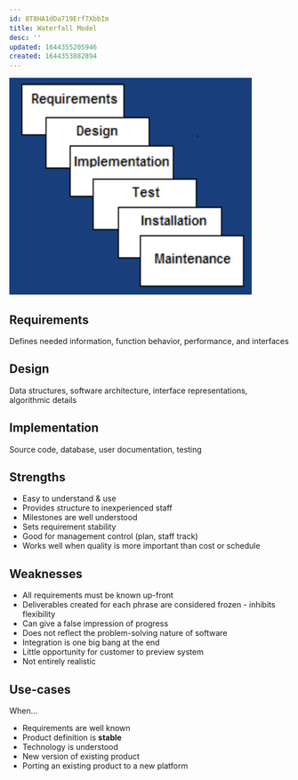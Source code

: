```yaml
---
id: 8T8HA1dDa719Erf7XbbIm
title: Waterfall Model
desc: ''
updated: 1644355205946
created: 1644353882894
---
```


![](/assets/images/2022-02-08-13-48-56.png)
## Requirements
Defines needed information, function behavior, performance, and interfaces
## Design
Data structures, software architecture, interface representations, algorithmic details
## Implementation
Source code, database, user documentation, testing
## Strengths
- Easy to understand & use
- Provides structure to inexperienced staff
- Milestones are well understood
- Sets requirement stability
- Good for management control (plan, staff track)
- Works well when quality is more important than cost or schedule
## Weaknesses
- All requirements must be known up-front
- Deliverables created for each phrase are considered frozen - inhibits flexibility
- Can give a false impression of progress
- Does not reflect the problem-solving nature of software
- Integration is one big bang at the end
- Little opportunity for customer to preview system
- Not entirely realistic
## Use-cases
When...
- Requirements are well known
- Product definition is **stable**
- Technology is understood
- New version of existing product
- Porting an existing product to a new platform
